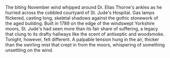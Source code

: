 The biting November wind whipped around Dr. Elias Thorne's ankles as he hurried across the cobbled courtyard of St. Jude's Hospital.  Gas lamps flickered, casting long, skeletal shadows against the gothic stonework of the aged building.  Built in 1789 on the edge of the windswept Yorkshire moors, St. Jude's had seen more than its fair share of suffering, a legacy that clung to its drafty hallways like the scent of antiseptic and woodsmoke.  Tonight, however, felt different. A palpable tension hung in the air, thicker than the swirling mist that crept in from the moors, whispering of something unsettling on the wind.
